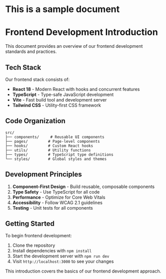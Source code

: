 # This is a sample document

# Frontend Development Introduction

This document provides an overview of our frontend development standards and practices.

## Tech Stack

Our frontend stack consists of:
- **React 18** - Modern React with hooks and concurrent features
- **TypeScript** - Type-safe JavaScript development
- **Vite** - Fast build tool and development server
- **Tailwind CSS** - Utility-first CSS framework

## Code Organization

```
src/
├── components/     # Reusable UI components
├── pages/         # Page-level components
├── hooks/         # Custom React hooks
├── utils/         # Utility functions
├── types/         # TypeScript type definitions
└── styles/        # Global styles and themes
```

## Development Principles

1. **Component-First Design** - Build reusable, composable components
2. **Type Safety** - Use TypeScript for all code
3. **Performance** - Optimize for Core Web Vitals
4. **Accessibility** - Follow WCAG 2.1 guidelines
5. **Testing** - Unit tests for all components

## Getting Started

To begin frontend development:

1. Clone the repository
2. Install dependencies with `npm install`
3. Start the development server with `npm run dev`
4. Visit `http://localhost:3000` to see your changes

This introduction covers the basics of our frontend development approach.
